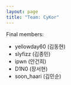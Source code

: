 ```yaml
---
layout: page
title: "Team: CyKor"
---
```


Final members:

- yellowday60 (김동현)
- slyfizz (김종민)
- ipwn (안건희)
- D1N0 (장서현)
- soon_haari (김민순)